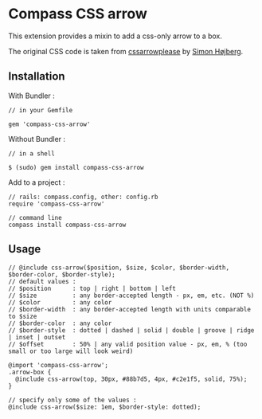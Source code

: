 Compass CSS arrow
=================

This extension provides a mixin to add a css-only arrow to a box.

The original CSS code is taken from [cssarrowplease](http://cssarrowplease.com/) by [Simon Højberg](http://icreateui.com/).

Installation
------------

With Bundler :

    // in your Gemfile

    gem 'compass-css-arrow'

Without Bundler :

    // in a shell

    $ (sudo) gem install compass-css-arrow

Add to a project :

    // rails: compass.config, other: config.rb
    require 'compass-css-arrow'

    // command line
    compass install compass-css-arrow

Usage
-----

    // @include css-arrow($position, $size, $color, $border-width, $border-color, $border-style);
    // default values :
    // $position      : top | right | bottom | left
    // $size          : any border-accepted length - px, em, etc. (NOT %)
    // $color         : any color
    // $border-width  : any border-accepted length with units comparable to $size
    // $border-color  : any color
    // $border-style  : dotted | dashed | solid | double | groove | ridge | inset | outset
    // $offset        : 50% | any valid position value - px, em, % (too small or too large will look weird)

    @import 'compass-css-arrow';
    .arrow-box {
      @include css-arrow(top, 30px, #88b7d5, 4px, #c2e1f5, solid, 75%);
    }

    // specify only some of the values :
    @include css-arrow($size: 1em, $border-style: dotted);

